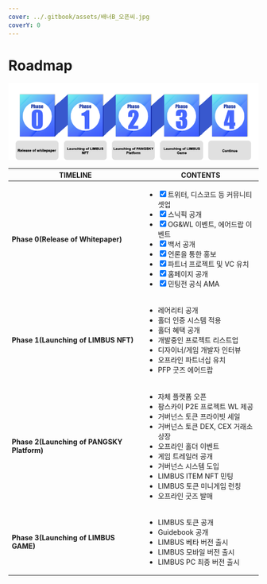 ```yaml
---
cover: ../.gitbook/assets/배너B_오픈씨.jpg
coverY: 0
---
```


# Roadmap

![](../.gitbook/assets/로드맵.png)

| TIMELINE                                   | CONTENTS                                                                                                                                                                                                                                                                                                                                                                                                                                                                    |
| ------------------------------------------ | --------------------------------------------------------------------------------------------------------------------------------------------------------------------------------------------------------------------------------------------------------------------------------------------------------------------------------------------------------------------------------------------------------------------------------------------------------------------------- |
| **Phase 0(Release of Whitepaper)**         | <p></p><ul class="contains-task-list"><li><input type="checkbox" checked>트위터, 디스코드 등 커뮤니티 셋업</li><li><input type="checkbox" checked>스닉픽 공개</li><li><input type="checkbox" checked>OG&#x26;WL 이벤트, 에어드랍 이벤트</li><li><input type="checkbox" checked>백서 공개</li><li><input type="checkbox" checked>언론을 통한 홍보</li><li><input type="checkbox" checked>파트너 프로젝트 및 VC 유치</li><li><input type="checkbox" checked>홈페이지 공개</li><li><input type="checkbox" checked>민팅전 공식 AMA</li></ul> |
| **Phase 1(Launching of LIMBUS NFT)**       | <p></p><ul class="contains-task-list"><li>레어리티 공개</li><li>홀더 인증 시스템 적용</li><li>홀더 혜택 공개</li><li>개발중인 프로젝트 리스트업</li><li>디자이너/게임 개발자 인터뷰</li><li>오프라인 파트너십 유치</li><li>PFP 굿즈 에어드랍</li></ul>                                                                                                                                                                                                                                                                                   |
| **Phase 2(Launching of PANGSKY Platform)** | <p></p><ul class="contains-task-list"><li>자체 플랫폼 오픈</li><li>팡스카이 P2E 프로젝트 WL 제공</li><li>거버넌스 토큰 프라이빗 세일</li><li>거버넌스 토큰 DEX, CEX 거래소 상장</li><li>오프라인 홀더 이벤트</li><li>게임 트레일러 공개</li><li>거버넌스 시스템 도입</li><li>LIMBUS ITEM NFT 민팅</li><li>LIMBUS 토큰 미니게임 런칭  </li><li>오프라인 굿즈 발매</li></ul>                                                                                                                                                                                      |
| **Phase 3(Launching of  LIMBUS GAME)**     | <p></p><ul class="contains-task-list"><li>LIMBUS 토큰 공개</li><li>Guidebook 공개 </li><li>LIMBUS 베타 버전 출시</li><li>LIMBUS 모바일 버전 출시</li><li>LIMBUS PC 최종 버전 출시</li></ul>                                                                                                                                                                                                                                                                                                          |
